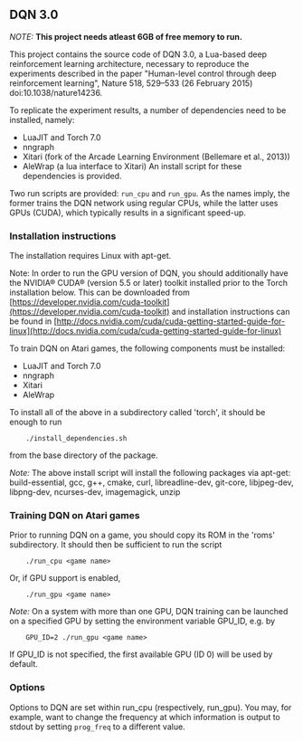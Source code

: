## DQN 3.0

*NOTE:* **This project needs atleast 6GB of free memory to run.**

This project contains the source code of DQN 3.0, a Lua-based deep reinforcement
learning architecture, necessary to reproduce the experiments
described in the paper "Human-level control through deep reinforcement
learning", Nature 518, 529–533 (26 February 2015) doi:10.1038/nature14236.

To replicate the experiment results, a number of dependencies need to be
installed, namely:
* LuaJIT and Torch 7.0
* nngraph
* Xitari (fork of the Arcade Learning Environment (Bellemare et al., 2013))
* AleWrap (a lua interface to Xitari)
An install script for these dependencies is provided.

Two run scripts are provided: `run_cpu` and `run_gpu`. As the names imply,
the former trains the DQN network using regular CPUs, while the latter uses
GPUs (CUDA), which typically results in a significant speed-up.



### Installation instructions

The installation requires Linux with apt-get.

Note: In order to run the GPU version of DQN, you should additionally have the
NVIDIA® CUDA® (version 5.5 or later) toolkit installed prior to the Torch
installation below.
This can be downloaded from [https://developer.nvidia.com/cuda-toolkit](https://developer.nvidia.com/cuda-toolkit)
and installation instructions can be found in
[http://docs.nvidia.com/cuda/cuda-getting-started-guide-for-linux](http://docs.nvidia.com/cuda/cuda-getting-started-guide-for-linux)


To train DQN on Atari games, the following components must be installed:
* LuaJIT and Torch 7.0
* nngraph
* Xitari
* AleWrap

To install all of the above in a subdirectory called 'torch', it should be enough to run

```
    ./install_dependencies.sh
```

from the base directory of the package.


*Note:* The above install script will install the following packages via apt-get:
build-essential, gcc, g++, cmake, curl, libreadline-dev, git-core, libjpeg-dev,
libpng-dev, ncurses-dev, imagemagick, unzip



### Training DQN on Atari games

Prior to running DQN on a game, you should copy its ROM in the 'roms' subdirectory.
It should then be sufficient to run the script

```
    ./run_cpu <game name>
```

Or, if GPU support is enabled,

```
    ./run_gpu <game name>
```


*Note:* On a system with more than one GPU, DQN training can be launched on a
specified GPU by setting the environment variable GPU_ID, e.g. by

```
    GPU_ID=2 ./run_gpu <game name>
```

If GPU_ID is not specified, the first available GPU (ID 0) will be used by default.



### Options

Options to DQN are set within run_cpu (respectively, run_gpu). You may,
for example, want to change the frequency at which information is output 
to stdout by setting `prog_freq` to a different value.
